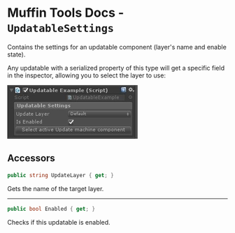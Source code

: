 # Muffin Tools Docs - `UpdatableSettings`

Contains the settings for an updatable component (layer's name and enable state).

Any updatable with a serialized property of this type will get a specific field in the inspector, allowing you to select the layer to use:

![Updatable Settings example](./Images/um-updatable.jpg)

## Accessors

```cs
public string UpdateLayer { get; }
```

Gets the name of the target layer.

---

```cs
public bool Enabled { get; }
```

Checks if this updatable is enabled.
